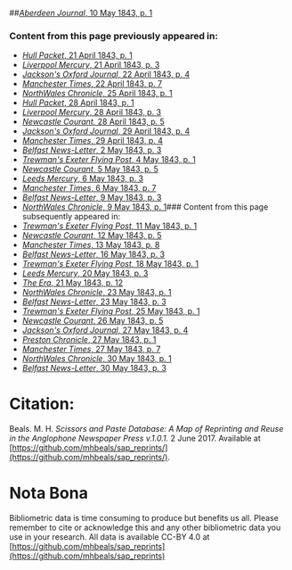 ##[*Aberdeen Journal*, 10 May 1843, p. 1](https://mhbeals.github.io/sap_html/Aberdeen-Journal/Aberdeen-Journal-10-May-1843-p-1)

### Content from this page previously appeared in:
+ [*Hull Packet*, 21 April 1843, p. 1](https://mhbeals.github.io/sap_html/Hull-Packet/Hull-Packet-21-April-1843-p-1)
+ [*Liverpool Mercury*, 21 April 1843, p. 3](https://mhbeals.github.io/sap_html/Liverpool-Mercury/Liverpool-Mercury-21-April-1843-p-3)
+ [*Jackson's Oxford Journal*, 22 April 1843, p. 4](https://mhbeals.github.io/sap_html/Jackson's-Oxford-Journal/Jackson's-Oxford-Journal-22-April-1843-p-4)
+ [*Manchester Times*, 22 April 1843, p. 7](https://mhbeals.github.io/sap_html/Manchester-Times/Manchester-Times-22-April-1843-p-7)
+ [*NorthWales Chronicle*, 25 April 1843, p. 1](https://mhbeals.github.io/sap_html/NorthWales-Chronicle/NorthWales-Chronicle-25-April-1843-p-1)
+ [*Hull Packet*, 28 April 1843, p. 1](https://mhbeals.github.io/sap_html/Hull-Packet/Hull-Packet-28-April-1843-p-1)
+ [*Liverpool Mercury*, 28 April 1843, p. 3](https://mhbeals.github.io/sap_html/Liverpool-Mercury/Liverpool-Mercury-28-April-1843-p-3)
+ [*Newcastle Courant*, 28 April 1843, p. 5](https://mhbeals.github.io/sap_html/Newcastle-Courant/Newcastle-Courant-28-April-1843-p-5)
+ [*Jackson's Oxford Journal*, 29 April 1843, p. 4](https://mhbeals.github.io/sap_html/Jackson's-Oxford-Journal/Jackson's-Oxford-Journal-29-April-1843-p-4)
+ [*Manchester Times*, 29 April 1843, p. 4](https://mhbeals.github.io/sap_html/Manchester-Times/Manchester-Times-29-April-1843-p-4)
+ [*Belfast News-Letter*, 2 May 1843, p. 3](https://mhbeals.github.io/sap_html/Belfast-News-Letter/Belfast-News-Letter-2-May-1843-p-3)
+ [*Trewman's Exeter Flying Post*, 4 May 1843, p. 1](https://mhbeals.github.io/sap_html/Trewman's-Exeter-Flying-Post/Trewman's-Exeter-Flying-Post-4-May-1843-p-1)
+ [*Newcastle Courant*, 5 May 1843, p. 5](https://mhbeals.github.io/sap_html/Newcastle-Courant/Newcastle-Courant-5-May-1843-p-5)
+ [*Leeds Mercury*, 6 May 1843, p. 3](https://mhbeals.github.io/sap_html/Leeds-Mercury/Leeds-Mercury-6-May-1843-p-3)
+ [*Manchester Times*, 6 May 1843, p. 7](https://mhbeals.github.io/sap_html/Manchester-Times/Manchester-Times-6-May-1843-p-7)
+ [*Belfast News-Letter*, 9 May 1843, p. 3](https://mhbeals.github.io/sap_html/Belfast-News-Letter/Belfast-News-Letter-9-May-1843-p-3)
+ [*NorthWales Chronicle*, 9 May 1843, p. 1](https://mhbeals.github.io/sap_html/NorthWales-Chronicle/NorthWales-Chronicle-9-May-1843-p-1)### Content from this page subsequently appeared in:
+ [*Trewman's Exeter Flying Post*, 11 May 1843, p. 1](https://mhbeals.github.io/sap_html/Trewman's-Exeter-Flying-Post/Trewman's-Exeter-Flying-Post-11-May-1843-p-1)
+ [*Newcastle Courant*, 12 May 1843, p. 5](https://mhbeals.github.io/sap_html/Newcastle-Courant/Newcastle-Courant-12-May-1843-p-5)
+ [*Manchester Times*, 13 May 1843, p. 8](https://mhbeals.github.io/sap_html/Manchester-Times/Manchester-Times-13-May-1843-p-8)
+ [*Belfast News-Letter*, 16 May 1843, p. 3](https://mhbeals.github.io/sap_html/Belfast-News-Letter/Belfast-News-Letter-16-May-1843-p-3)
+ [*Trewman's Exeter Flying Post*, 18 May 1843, p. 1](https://mhbeals.github.io/sap_html/Trewman's-Exeter-Flying-Post/Trewman's-Exeter-Flying-Post-18-May-1843-p-1)
+ [*Leeds Mercury*, 20 May 1843, p. 3](https://mhbeals.github.io/sap_html/Leeds-Mercury/Leeds-Mercury-20-May-1843-p-3)
+ [*The Era*, 21 May 1843, p. 12](https://mhbeals.github.io/sap_html/The-Era/The-Era-21-May-1843-p-12)
+ [*NorthWales Chronicle*, 23 May 1843, p. 1](https://mhbeals.github.io/sap_html/NorthWales-Chronicle/NorthWales-Chronicle-23-May-1843-p-1)
+ [*Belfast News-Letter*, 23 May 1843, p. 3](https://mhbeals.github.io/sap_html/Belfast-News-Letter/Belfast-News-Letter-23-May-1843-p-3)
+ [*Trewman's Exeter Flying Post*, 25 May 1843, p. 1](https://mhbeals.github.io/sap_html/Trewman's-Exeter-Flying-Post/Trewman's-Exeter-Flying-Post-25-May-1843-p-1)
+ [*Newcastle Courant*, 26 May 1843, p. 5](https://mhbeals.github.io/sap_html/Newcastle-Courant/Newcastle-Courant-26-May-1843-p-5)
+ [*Jackson's Oxford Journal*, 27 May 1843, p. 4](https://mhbeals.github.io/sap_html/Jackson's-Oxford-Journal/Jackson's-Oxford-Journal-27-May-1843-p-4)
+ [*Preston Chronicle*, 27 May 1843, p. 1](https://mhbeals.github.io/sap_html/Preston-Chronicle/Preston-Chronicle-27-May-1843-p-1)
+ [*Manchester Times*, 27 May 1843, p. 7](https://mhbeals.github.io/sap_html/Manchester-Times/Manchester-Times-27-May-1843-p-7)
+ [*NorthWales Chronicle*, 30 May 1843, p. 1](https://mhbeals.github.io/sap_html/NorthWales-Chronicle/NorthWales-Chronicle-30-May-1843-p-1)
+ [*Belfast News-Letter*, 30 May 1843, p. 3](https://mhbeals.github.io/sap_html/Belfast-News-Letter/Belfast-News-Letter-30-May-1843-p-3)
                    
# Citation: 

Beals. M. H. *Scissors and Paste Database: A Map of Reprinting and Reuse in the Anglophone Newspaper Press v.1.0.1.* 2 June 2017. Available at [https://github.com/mhbeals/sap_reprints/](https://github.com/mhbeals/sap_reprints/). 
                    
# Nota Bona

Bibliometric data is time consuming to produce but benefits us all. Please remember to cite or acknowledge this and any other bibliometric data you use in your research. All data is available CC-BY 4.0 at [https://github.com/mhbeals/sap_reprints](https://github.com/mhbeals/sap_reprints)